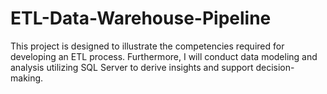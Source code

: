# ETL-Data-Warehouse-Pipeline
This project is designed to illustrate the competencies required for developing an ETL process. Furthermore, I will conduct data modeling and analysis utilizing SQL Server to derive insights and support decision-making.
